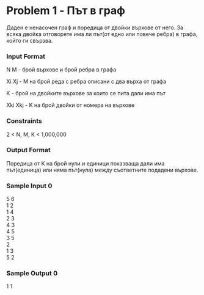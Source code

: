 # Problem 1 - Път в граф

Даден е ненасочен граф и поредица от двойки върхове от него. За всяка двойка отговорете има ли път(от едно или повече ребра) в графа, който ги свързва.

### Input Format

N M - брой върхове и брой ребра в графа

Xi Xj - M на брой реда с ребра описани с два върха от графа

K - брой на двойките върхове за които се пита дали има път

Xki Xkj - K на брой двойки от номера на върхове

### Constraints

2 < N, M, K < 1,000,000

### Output Format

Поредица от K на брой нули и единици показваща дали има път(единица) или няма път(нула) между съответните подадени върхове.

### Sample Input 0

5 6 <br>
1 2 <br>
1 4 <br>
2 3 <br>
4 3 <br>
4 5 <br>
3 5 <br>
2 <br>
1 3 <br>
5 2

### Sample Output 0

1 1


